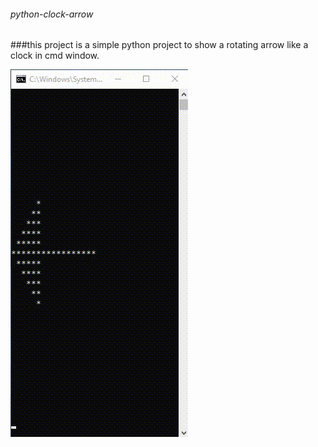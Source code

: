 ###### python-clock-arrow
###this project is a simple python project to show a rotating arrow like a clock in cmd window.

![python-clock-arrow](https://github.com/HossamAS/python-clock-arrow/blob/main/Video_2022-11-20_041107.gif)

